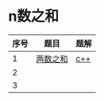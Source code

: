 # n数之和

| 序号 | 题目                                                  | 题解                        |
| ---- | ----------------------------------------------------- | --------------------------- |
| 1    | [两数之和](https://leetcode-cn.com/problems/two-sum/) | [c++](source/leetcode1.cpp) |
| 2    |                                                       |                             |
| 3    |                                                       |                             |

